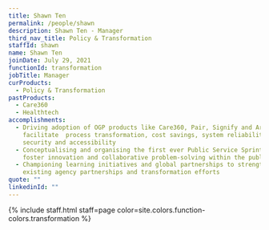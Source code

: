 ```yaml
---
title: Shawn Ten
permalink: /people/shawn
description: Shawn Ten - Manager
third_nav_title: Policy & Transformation
staffId: shawn
name: Shawn Ten
joinDate: July 29, 2021
functionId: transformation
jobTitle: Manager
curProducts:
  - Policy & Transformation
pastProducts:
  - Care360
  - Healthtech
accomplishments:
  - Driving adoption of OGP products like Care360, Pair, Signify and Armoury to
    facilitate  process transformation, cost savings, system reliability, data
    security and accessibility
  - Conceptualising and organising the first ever Public Service Sprint to
    foster innovation and collaborative problem-solving within the public sector
  - Championing learning initiatives and global partnerships to strengthen
    existing agency partnerships and transformation efforts
quote: ""
linkedinId: ""
---
```


{% include staff.html staff=page color=site.colors.function-colors.transformation %}
